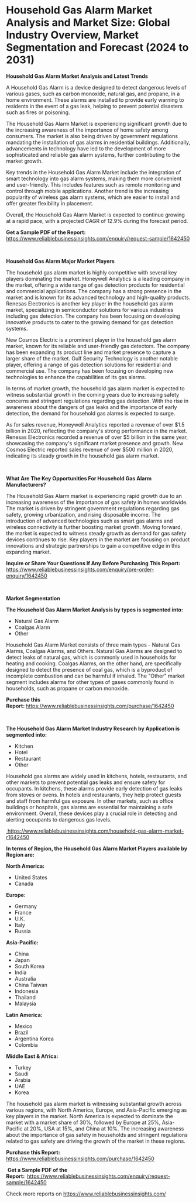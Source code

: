 <p><h1>Household Gas Alarm Market Analysis and Market Size: Global Industry Overview, Market Segmentation and Forecast (2024 to 2031)</h1></p><p><strong>Household Gas Alarm Market Analysis and Latest Trends</strong></p>
<p><p>A Household Gas Alarm is a device designed to detect dangerous levels of various gases, such as carbon monoxide, natural gas, and propane, in a home environment. These alarms are installed to provide early warning to residents in the event of a gas leak, helping to prevent potential disasters such as fires or poisoning.</p><p>The Household Gas Alarm Market is experiencing significant growth due to the increasing awareness of the importance of home safety among consumers. The market is also being driven by government regulations mandating the installation of gas alarms in residential buildings. Additionally, advancements in technology have led to the development of more sophisticated and reliable gas alarm systems, further contributing to the market growth.</p><p>Key trends in the Household Gas Alarm Market include the integration of smart technology into gas alarm systems, making them more convenient and user-friendly. This includes features such as remote monitoring and control through mobile applications. Another trend is the increasing popularity of wireless gas alarm systems, which are easier to install and offer greater flexibility in placement.</p><p>Overall, the Household Gas Alarm Market is expected to continue growing at a rapid pace, with a projected CAGR of 12.9% during the forecast period.</p></p>
<p><strong>Get a Sample PDF of the Report:&nbsp;</strong> <a href="https://www.reliablebusinessinsights.com/enquiry/request-sample/1642450">https://www.reliablebusinessinsights.com/enquiry/request-sample/1642450</a></p>
<p>&nbsp;</p>
<p><strong>Household Gas Alarm Major Market Players</strong></p>
<p><p>The household gas alarm market is highly competitive with several key players dominating the market. Honeywell Analytics is a leading company in the market, offering a wide range of gas detection products for residential and commercial applications. The company has a strong presence in the market and is known for its advanced technology and high-quality products. Renesas Electronics is another key player in the household gas alarm market, specializing in semiconductor solutions for various industries including gas detection. The company has been focusing on developing innovative products to cater to the growing demand for gas detection systems.</p><p>New Cosmos Electric is a prominent player in the household gas alarm market, known for its reliable and user-friendly gas detectors. The company has been expanding its product line and market presence to capture a larger share of the market. Gulf Security Technology is another notable player, offering a range of gas detection solutions for residential and commercial use. The company has been focusing on developing new technologies to enhance the capabilities of its gas alarms.</p><p>In terms of market growth, the household gas alarm market is expected to witness substantial growth in the coming years due to increasing safety concerns and stringent regulations regarding gas detection. With the rise in awareness about the dangers of gas leaks and the importance of early detection, the demand for household gas alarms is expected to surge.</p><p>As for sales revenue, Honeywell Analytics reported a revenue of over $1.5 billion in 2020, reflecting the company's strong performance in the market. Renesas Electronics recorded a revenue of over $5 billion in the same year, showcasing the company's significant market presence and growth. New Cosmos Electric reported sales revenue of over $500 million in 2020, indicating its steady growth in the household gas alarm market.</p></p>
<p>&nbsp;</p>
<p><strong>What Are The Key Opportunities For Household Gas Alarm Manufacturers?</strong></p>
<p><p>The Household Gas Alarm market is experiencing rapid growth due to an increasing awareness of the importance of gas safety in homes worldwide. The market is driven by stringent government regulations regarding gas safety, growing urbanization, and rising disposable income. The introduction of advanced technologies such as smart gas alarms and wireless connectivity is further boosting market growth. Moving forward, the market is expected to witness steady growth as demand for gas safety devices continues to rise. Key players in the market are focusing on product innovations and strategic partnerships to gain a competitive edge in this expanding market.</p></p>
<p><strong>Inquire or Share Your Questions If Any Before Purchasing This Report:</strong> <a href="https://www.reliablebusinessinsights.com/enquiry/pre-order-enquiry/1642450">https://www.reliablebusinessinsights.com/enquiry/pre-order-enquiry/1642450</a></p>
<p>&nbsp;</p>
<p><strong>Market Segmentation</strong></p>
<p><strong>The Household Gas Alarm Market Analysis by types is segmented into:</strong></p>
<p><ul><li>Natural Gas Alarm</li><li>Coalgas Alarm</li><li>Other</li></ul></p>
<p><p>Household Gas Alarm Market consists of three main types - Natural Gas Alarms, Coalgas Alarms, and Others. Natural Gas Alarms are designed to detect leaks of natural gas, which is commonly used in households for heating and cooking. Coalgas Alarms, on the other hand, are specifically designed to detect the presence of coal gas, which is a byproduct of incomplete combustion and can be harmful if inhaled. The "Other" market segment includes alarms for other types of gases commonly found in households, such as propane or carbon monoxide.</p></p>
<p><strong>Purchase this Report:&nbsp;</strong><a href="https://www.reliablebusinessinsights.com/purchase/1642450">https://www.reliablebusinessinsights.com/purchase/1642450</a></p>
<p>&nbsp;</p>
<p><strong>The Household Gas Alarm Market Industry Research by Application is segmented into:</strong></p>
<p><ul><li>Kitchen</li><li>Hotel</li><li>Restaurant</li><li>Other</li></ul></p>
<p><p>Household gas alarms are widely used in kitchens, hotels, restaurants, and other markets to prevent potential gas leaks and ensure safety for occupants. In kitchens, these alarms provide early detection of gas leaks from stoves or ovens. In hotels and restaurants, they help protect guests and staff from harmful gas exposure. In other markets, such as office buildings or hospitals, gas alarms are essential for maintaining a safe environment. Overall, these devices play a crucial role in detecting and alerting occupants to dangerous gas levels.</p></p>
<p><a href="https://www.reliablebusinessinsights.com/household-gas-alarm-market-r1642450">&nbsp;https://www.reliablebusinessinsights.com/household-gas-alarm-market-r1642450</a></p>
<p><strong>In terms of Region, the Household Gas Alarm Market Players available by Region are:</strong></p>
<p>
    <p> <strong> North America: </strong>
        <ul>
            <li>United States</li>
            <li>Canada</li>
        </ul>
        </p> 
    <p> <strong> Europe: </strong>
        <ul>
            <li>Germany</li>
            <li>France</li>
            <li>U.K.</li>
            <li>Italy</li>
            <li>Russia</li>
        </ul>
        </p> 
    <p> <strong> Asia-Pacific: </strong>
        <ul>
            <li>China</li>
            <li>Japan</li>
            <li>South Korea</li>
            <li>India</li>
            <li>Australia</li>
            <li>China Taiwan</li>
            <li>Indonesia</li>
            <li>Thailand</li>
            <li>Malaysia</li>
        </ul>
        </p> 
    <p> <strong> Latin America: </strong>
        <ul>
            <li>Mexico</li>
            <li>Brazil</li>
            <li>Argentina Korea</li>
            <li>Colombia</li>
        </ul>
        </p> 
    <p> <strong> Middle East & Africa: </strong>
        <ul>
            <li>Turkey</li>
            <li>Saudi</li>
            <li>Arabia</li>
            <li>UAE</li>
            <li>Korea</li>
        </ul>
    </p>
    </p>
<p><p>The household gas alarm market is witnessing substantial growth across various regions, with North America, Europe, and Asia-Pacific emerging as key players in the market. North America is expected to dominate the market with a market share of 30%, followed by Europe at 25%, Asia-Pacific at 20%, USA at 15%, and China at 10%. The increasing awareness about the importance of gas safety in households and stringent regulations related to gas safety are driving the growth of the market in these regions.</p></p>
<p><strong>Purchase this Report: </strong><a href="https://www.reliablebusinessinsights.com/purchase/1642450">https://www.reliablebusinessinsights.com/purchase/1642450</a></p>
<p>&nbsp;<strong>Get a Sample PDF of the Report:&nbsp;&nbsp;</strong><a href="https://www.reliablebusinessinsights.com/enquiry/request-sample/1642450">https://www.reliablebusinessinsights.com/enquiry/request-sample/1642450</a></p>
<p><strong></strong></p>
<p>Check more reports on <a href="https://www.reliablebusinessinsights.com/">https://www.reliablebusinessinsights.com/</a></p>